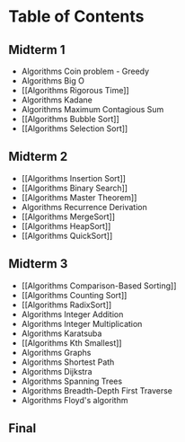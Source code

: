 # Table of Contents

## Midterm 1
- Algorithms Coin problem - Greedy
- Algorithms Big O
- [[Algorithms Rigorous Time]]
- Algorithms Kadane
- Algorithms Maximum Contagious Sum
- [[Algorithms Bubble Sort]]
- [[Algorithms Selection Sort]]

## Midterm 2
- [[Algorithms Insertion Sort]]
- [[Algorithms Binary Search]]
- [[Algorithms Master Theorem]]
- Algorithms Recurrence Derivation
- [[Algorithms MergeSort]]
- [[Algorithms HeapSort]]
- [[Algorithms QuickSort]]

## Midterm 3
- [[Algorithms Comparison-Based Sorting]]
- [[Algorithms Counting Sort]]
- [[Algorithms RadixSort]]
- Algorithms Integer Addition
- Algorithms Integer Multiplication
- Algorithms Karatsuba
- [[Algorithms Kth Smallest]]
- Algorithms Graphs
- Algorithms Shortest Path
- Algorithms Dijkstra
- Algorithms Spanning Trees
- Algorithms Breadth-Depth First Traverse
- Algorithms Floyd's algorithm

## Final 